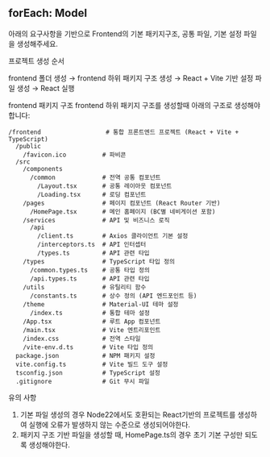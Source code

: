forEach: Model
---

아래의 요구사항을 기반으로 Frontend의 기본 패키지구조, 공통 파일, 기본 설정 파일을 생성해주세요.

프로젝트 생성 순서

frontend 폴더 생성 → frontend 하위 패키지 구조 생성 → React + Vite 기반 설정 파일 생성 → React 실행

frontend 패키지 구조
frontend 하위 패키지 구조를 생성할때 아래의 구조로 생성해야합니다:
```
/frontend                  # 통합 프론트엔드 프로젝트 (React + Vite + TypeScript)
  /public
    /favicon.ico          # 파비콘
  /src
    /components
      /common             # 전역 공통 컴포넌트
        /Layout.tsx       # 공통 레이아웃 컴포넌트
        /Loading.tsx      # 로딩 컴포넌트
    /pages                # 페이지 컴포넌트 (React Router 기반)
      /HomePage.tsx       # 메인 홈페이지 (BC별 네비게이션 포함)
    /services             # API 및 비즈니스 로직
      /api
        /client.ts        # Axios 클라이언트 기본 설정
        /interceptors.ts  # API 인터셉터
        /types.ts         # API 관련 타입
    /types                # TypeScript 타입 정의
      /common.types.ts    # 공통 타입 정의
      /api.types.ts       # API 관련 타입
    /utils                # 유틸리티 함수
      /constants.ts       # 상수 정의 (API 엔드포인트 등)
    /theme                # Material-UI 테마 설정
      /index.ts           # 통합 테마 설정
    /App.tsx              # 루트 App 컴포넌트
    /main.tsx             # Vite 엔트리포인트
    /index.css            # 전역 스타일
    /vite-env.d.ts        # Vite 타입 정의
  package.json            # NPM 패키지 설정
  vite.config.ts          # Vite 빌드 도구 설정
  tsconfig.json           # TypeScript 설정
  .gitignore              # Git 무시 파일
  ```

유의 사항
1. 기본 파일 생성의 경우 Node22에서도 호환되는 React기반의 프로젝트를 생성하여 실행에 오류가 발생하지 않는 수준으로 생성되어야한다.
2. 패키지 구조 기반 파일을 생성할 때, HomePage.ts의 경우 초기 기본 구성만 되도록 생성해야한다.
